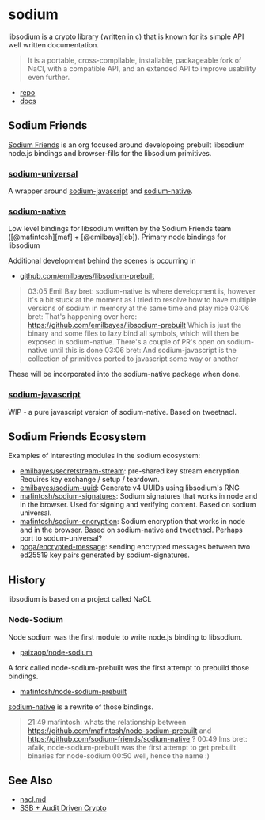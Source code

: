 # sodium

libsodium is a crypto library (written in c) that is known for its simple API well written documentation.

> It is a portable, cross-compilable, installable, packageable fork of NaCl, with a compatible API, and an extended API to improve usability even further.

- [repo](https://github.com/jedisct1/libsodium)
- [docs](https://download.libsodium.org/doc/)

## Sodium Friends

[Sodium Friends](https://github.com/sodium-friends/) is an org focused around developoing prebuilt libsodium node.js bindings and browser-fills for the libsodium primitives.


### [sodium-universal](https://github.com/sodium-friends/sodium-universal)

A wrapper around [sodium-javascript](#sodium-javascript) and [sodium-native](#sodium-native).

### [sodium-native](https://github.com/sodium-friends/sodium-native)

Low level bindings for libsodium written by the Sodium Friends team ([@mafintosh][maf] + [@emilbays][eb]).  Primary node bindings for libsodium

Additional development behind the scenes is occurring in

- [github.com/emilbayes/libsodium-prebuilt](https://github.com/emilbayes/libsodium-prebuilt)

> 03:05 <emilbayes> Emil Bay bret: sodium-native is where development is, however it's a bit stuck at the moment as I tried to resolve how to have multiple versions of sodium in memory at the same time and play nice
03:06 bret: That's happening over here: https://github.com/emilbayes/libsodium-prebuilt Which is just the binary and some files to lazy bind all symbols, which will then be exposed in sodium-native. There's a couple of PR's open on sodium-native until this is done
03:06 bret: And sodium-javascript is the collection of primitives ported to javascript some way or another

These will be incorporated into the sodium-native package when done.

### [sodium-javascript](https://github.com/sodium-friends/sodium-javascript)

WIP - a pure javascript version of sodium-native. Based on tweetnacl.

## Sodium Friends Ecosystem

Examples of interesting modules in the sodium ecosystem:

- [emilbayes/secretstream-stream](https://github.com/emilbayes/secretstream-stream): pre-shared key stream encryption.  Requires key exchange / setup / teardown.
- [emilbayes/sodium-uuid](https://github.com/emilbayes/sodium-uuid): Generate v4 UUIDs using libsodium's RNG
- [mafintosh/sodium-signatures](https://github.com/mafintosh/sodium-signatures): Sodium signatures that works in node and in the browser.  Used for signing and verifying content.  Based on sodium universal.
- [mafintosh/sodium-encryption](https://github.com/mafintosh/sodium-encryption): Sodium encryption that works in node and in the browser.  Based on sodium-native and tweetnacl.  Perhaps port to sodum-universal?
- [poga/encrypted-message](https://github.com/poga/encrypted-message): sending encrypted messages between two ed25519 key pairs generated by sodium-signatures.


## History

libsodium is based on a project called NaCL

### Node-Sodium

Node sodium was the first module to write node.js binding to libsodium.

- [paixaop/node-sodium](https://github.com/paixaop/node-sodium)

A fork called node-sodium-prebuilt was the first attempt to prebuild those bindings.

- [mafintosh/node-sodium-prebuilt](https://github.com/mafintosh/node-sodium-prebuilt)

[sodium-native](#sodium-native) is a rewrite of those bindings.

> 21:49 <bret> mafintosh: whats the relationship between https://github.com/mafintosh/node-sodium-prebuilt and https://github.com/sodium-friends/sodium-native ?
00:49 <ralphtheninja> lms bret: afaik, node-sodium-prebuilt was the first attempt to get prebuilt binaries for node-sodium
00:50 well, hence the name :)

## See Also

- [nacl.md](nacl.md)
- [SSB + Audit Driven Crypto](ssb.md)
